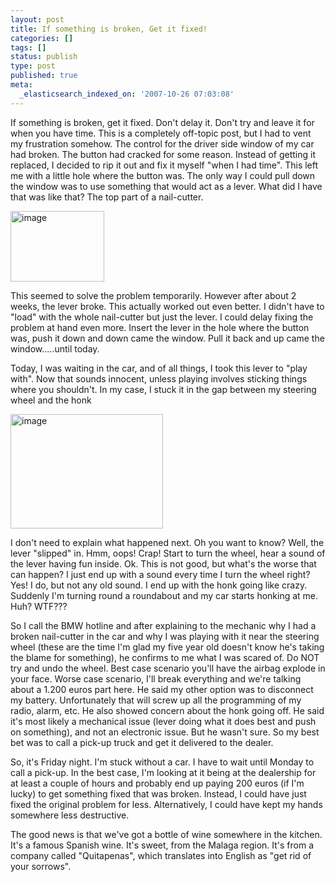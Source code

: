 ```yaml
---
layout: post
title: If something is broken, Get it fixed!
categories: []
tags: []
status: publish
type: post
published: true
meta:
  _elasticsearch_indexed_on: '2007-10-26 07:03:08'
---
```

<p>If something is broken, get it fixed. Don't delay it. Don't try and leave it for when you have time. This is a completely off-topic post, but I had to vent my frustration somehow. The control for the driver side window of my car had broken. The button had cracked for some reason. Instead of getting it replaced, I decided to rip it out and fix it myself &quot;when I had time&quot;. This left me with a little hole where the button was. The only way I could pull down the window was to use something that would act as a lever. What did I have that was like that? The top part of a nail-cutter.</p>  <p><a href="http://hhariri.files.wordpress.com/2010/11/image.png"><img style="border-bottom:0;border-left:0;display:inline;border-top:0;border-right:0;" title="image" border="0" alt="image" src="http://hhariri.files.wordpress.com/2010/11/image_thumb.png" width="150" height="113" /></a> </p>  <p>This seemed to solve the problem temporarily. However after about 2 weeks, the lever broke. This actually worked out even better. I didn't have to &quot;load&quot; with the whole nail-cutter but just the lever. I could delay fixing the problem at hand even more. Insert the lever in the hole where the button was, push it down and down came the window. Pull it back and up came the window.....until today.</p>  <p>Today, I was waiting in the car, and of all things, I took this lever to &quot;play with&quot;. Now that sounds innocent, unless playing involves sticking things where you shouldn't. In my case, I stuck it in the gap between my steering wheel and the honk</p>  <p><a href="http://hhariri.files.wordpress.com/2010/11/image1.png"><img style="border-bottom:0;border-left:0;display:inline;border-top:0;border-right:0;" title="image" border="0" alt="image" src="http://hhariri.files.wordpress.com/2010/11/image_thumb1.png" width="244" height="183" /></a> </p>  <p>I don't need to explain what happened next. Oh you want to know? Well, the lever &quot;slipped&quot; in. Hmm, oops! Crap! Start to turn the wheel, hear a sound of the lever having fun inside. Ok. This is not good, but what's the worse that can happen? I just end up with a sound every time I turn the wheel right? Yes! I do, but not any old sound. I end up with the honk going like crazy. Suddenly I'm turning round a roundabout and my car starts honking at me. Huh? WTF???</p>  <p>So I call the BMW hotline and after explaining to the mechanic why I had a broken nail-cutter in the car and why I was playing with it near the steering wheel (these are the time I'm glad my five year old doesn't know he's taking the blame for something), he confirms to me what I was scared of. Do NOT try and undo the wheel. Best case scenario you'll have the airbag explode in your face. Worse case scenario, I'll break everything and we're talking about a 1.200 euros part here. He said my other option was to disconnect my battery. Unfortunately that will screw up all the programming of my radio, alarm, etc. He also showed concern about the honk going off. He said it's most likely a mechanical issue (lever doing what it does best and push on something), and not an electronic issue. But he wasn't sure. So my best bet was to call a pick-up truck and get it delivered to the dealer.</p>  <p>So, it's Friday night. I'm stuck without a car. I have to wait until Monday to call a pick-up. In the best case, I'm looking at it being at the dealership for at least a couple of hours and probably end up paying 200 euros (if I'm lucky) to get something fixed that was broken. Instead, I could have just fixed the original problem for less. Alternatively, I could have kept my hands somewhere less destructive.</p>  <p>The good news is that we've got a bottle of wine somewhere in the kitchen. It's a famous Spanish wine. It's sweet, from the Malaga region. It's from a company called &quot;Quitapenas&quot;, which translates into English as &quot;get rid of your sorrows&quot;.</p>
